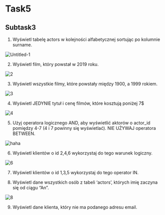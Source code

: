 # Task5 #
## Subtask3 ##

1. Wyświetl tabelę actors w kolejności alfabetycznej sortując po kolumnie surname.

![Untitled-1](https://user-images.githubusercontent.com/115797350/204574094-43f262c9-c2aa-4561-b6a7-11f9ac5f3a12.png)

2. Wyświetl film, który powstał w 2019 roku.

![2](https://user-images.githubusercontent.com/115797350/204576478-715465dd-ed3b-4271-964f-8fe622f10ed7.jpg)

3. Wyświetl wszystkie filmy, które powstały między 1900, a 1999 rokiem.

![3](https://user-images.githubusercontent.com/115797350/204577679-ef2e901f-b0aa-4653-9a18-bb0382ba907c.jpg)

4. Wyświetl JEDYNIE tytuł i cenę filmów, które kosztują poniżej 7$ 

![4](https://user-images.githubusercontent.com/115797350/204578725-77da8765-82eb-435a-bd76-74e5736b2db2.jpg)

5. Użyj operatora logicznego AND, aby wyświetlić aktorów o actor_id pomiędzy 4-7 (4 i 7 powinny się wyświetlać). NIE UŻYWAJ operatora BETWEEN.

![haha](https://user-images.githubusercontent.com/115797350/204593951-a4b67cc4-9160-4976-930d-f10f6d35dfa7.jpg)


6. Wyświetl klientów o id 2,4,6 wykorzystaj do tego warunek logiczny. 

![6](https://user-images.githubusercontent.com/115797350/204590855-0c1ffbec-d358-4ea0-9ea5-d63fb282bef1.jpg)

7. Wyświetl klientów o id 1,3,5 wykorzystaj do tego operator IN. 


8. Wyświetl dane wszystkich osób z tabeli ‘actors’, których imię zaczyna się od ciągu “An”.

![8](https://user-images.githubusercontent.com/115797350/204597676-e4225254-d0a6-4099-9da1-0035929c7118.png)

9. Wyświetl dane klienta, który nie ma podanego adresu email.
